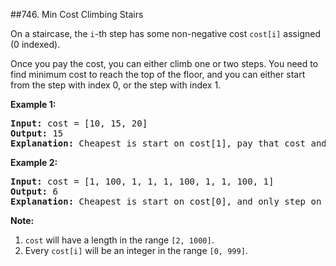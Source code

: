 ##746. Min Cost Climbing Stairs
<p>
On a staircase, the <code>i</code>-th step has some non-negative cost <code>cost[i]</code> assigned (0 indexed).
</p><p>
Once you pay the cost, you can either climb one or two steps. You need to find minimum cost to reach the top of the floor, and you can either start from the step with index 0, or the step with index 1.
</p>

<p><b>Example 1:</b><br />
<pre>
<b>Input:</b> cost = [10, 15, 20]
<b>Output:</b> 15
<b>Explanation:</b> Cheapest is start on cost[1], pay that cost and go to the top.
</pre>
</p>

<p><b>Example 2:</b><br />
<pre>
<b>Input:</b> cost = [1, 100, 1, 1, 1, 100, 1, 1, 100, 1]
<b>Output:</b> 6
<b>Explanation:</b> Cheapest is start on cost[0], and only step on 1s, skipping cost[3].
</pre>
</p>

<p><b>Note:</b><br>
<ol>
<li><code>cost</code> will have a length in the range <code>[2, 1000]</code>.</li>
<li>Every <code>cost[i]</code> will be an integer in the range <code>[0, 999]</code>.</li>
</ol>
</p>